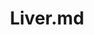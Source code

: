 ---
title: Liver.md
release_version: v1.2
model_type: asct-b
description: "[Anatomical Structures, Cell Types, plus Biomarkers (ASCT+B) tables](https://hubmapconsortium.github.io/ccf/pages/ccf-anatomical-structures.html) aim to capture the nested *part_of* structure of anatomical human body parts, the typology of cells, and biomarkers used to identify cell types. The tables are authored and reviewed by an international team of experts.
"
creators: 
  - 0000-0003-1940-6740
  - 0000-0002-4174-2786
  - 0000-0003-1824-1067
project_leads: 
  - 0000-0002-3321-6137
reviewers: 
  - 0000-0002-8849-808X
  - 0000-0003-0495-9940
  - 0000-0002-7954-6705
  - 0000-0001-7655-4833
creation_date:  2022-05-06
license: CC BY 4.0
publisher:  HuBMAP 
funder:  National Institutes of Health 
award_number:  OT2OD026671 
hubmap_id:  HBM456.SLDZ.399 
datatable: asct-b_vh_liver.csv
doi: https://doi.org/10.48539/HBM456.SLDZ.399
---
